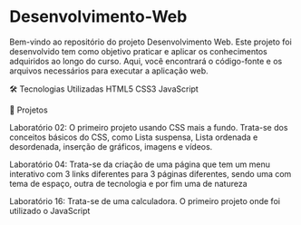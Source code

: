 # Desenvolvimento-Web
Bem-vindo ao repositório do projeto Desenvolvimento Web. Este projeto foi desenvolvido tem como objetivo praticar e aplicar os conhecimentos adquiridos ao longo do curso. Aqui, você encontrará o código-fonte e os arquivos necessários para executar a aplicação web.

🛠️ Tecnologias Utilizadas
HTML5
CSS3
JavaScript


🌟 Projetos

Laboratório 02: O primeiro projeto usando CSS mais a fundo. Trata-se dos conceitos básicos do CSS, como Lista suspensa, Lista ordenada e desordenada, inserção de gráficos, imagens e vídeos.

Laboratório 04: Trata-se da criação de uma página que tem um menu interativo com 3 links diferentes para 3 páginas diferentes, sendo uma com tema de espaço, outra de tecnologia e por fim uma de natureza

Laboratório 16: Trata-se de uma calculadora. O primeiro projeto onde foi utilizado o JavaScript